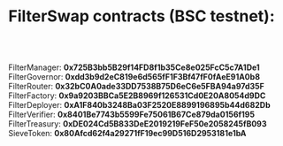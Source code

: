 <h1>FilterSwap contracts (BSC testnet):</h1><br><br>

FilterManager: <b>0x725B3bb5B29f14FD8f1b35Ce8e025FcC5c7A1De1</b><br>
FilterGovernor: <b>0xdd3b9d2eC819e6d565fF1F3Bf47fF0fAeE91A0b8</b><br>
FilterRouter: <b>0x32bC0A0ade33DD7538B75D6eC6e5FBA94a97d35F</b><br>
FilterFactory: <b>0x9a9203BBCa5E2B8969f126531Cd0E20A8054d9DC</b><br>
FilterDeployer: <b>0xA1F840b3248Ba03F2520E8899196895b44d682Db</b><br>
FilterVerifier: <b>0x8401Be7743b5599Fe75061B67Ce879da0156f195</b><br>
FilterTreasury: <b>0xDE024Cd5B833DeE2019219FeF50e2058245fB093</b><br>
SieveToken: <b>0x80Afcd62f4a29271fF19ec99D516D2953181e1bA</b><br>
